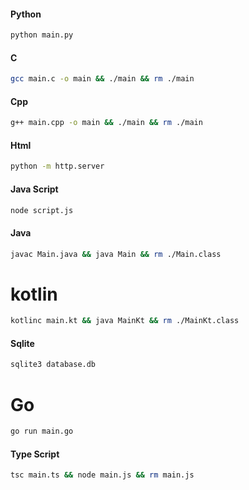 #### Python
``` bash
python main.py
```

#### C
``` bash
gcc main.c -o main && ./main && rm ./main
```

#### Cpp
``` bash
g++ main.cpp -o main && ./main && rm ./main
```

#### Html
``` bash
python -m http.server
```

#### Java Script
``` bash
node script.js
```

#### Java
``` bash
javac Main.java && java Main && rm ./Main.class
```

# kotlin
``` bash
kotlinc main.kt && java MainKt && rm ./MainKt.class
```

#### Sqlite
``` bash
sqlite3 database.db
```

# Go
``` bash
go run main.go
```

#### Type Script
``` bash
tsc main.ts && node main.js && rm main.js
```